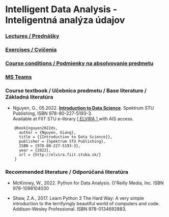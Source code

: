 #  Intelligent Data Analysis - Inteligentná analýza údajov 

### [Lectures / Prednášky](https://github.com/FIIT-IAU/2022-2023/tree/master/lectures)

### [Exercises / Cvičenia](https://github.com/FIIT-IAU/2022-2023/tree/master/exercises)

### [Course conditions / Podmienky na absolvovanie predmetu](https://github.com/FIIT-IAU/2022-2023/tree/master/various) 

### [MS Teams](https://teams.microsoft.com/l/team/19%3a74Ogf9kd5fVIZdT4MWpolpL1VT-YMhhRQECr_RYEAqU1%40thread.tacv2/conversations?groupId=e2e81b53-5b4c-4941-ba9e-c6f2d4c282aa&tenantId=25733538-6b16-4aa3-8ed6-297eb79b8e06)

### Course textbook / Učebnica predmetu / Base literature / Základná literatúra

- Nguyen, G., 05.2022. **[Introduction to Data Science](http://elvira.fiit.stuba.sk/)**. Spektrum STU Publishing, ISBN 978-80-227-5193-3. <br>Available at FIIT STU e-library [ [ ELVIRA ] ](http://elvira.fiit.stuba.sk/) with AIS access.
```
    @book{nguyen2022ds,   
      author = {Nguyen, Giang},  
      title = {{Introduction to Data Science}}, 
      publisher = {Spektrum STU Publishing},
      ISBN = {978-80-227-5193-3}, 
      year = {2022},
      url = {http://elvira.fiit.stuba.sk/}
    }
```
### Recommended literature / Odporúčaná literatúra

- McKinney, W., 2022. Python for Data Analysis. O'Reilly Media, Inc. ISBN 978-1098104030

- Shaw, Z.A., 2017. Learn Python 3 The Hard Way: A very simple introduction to the terrifyingly beautiful world of computers and code. Addison-Wesley Professional. ISBN 978-0134692883. 
